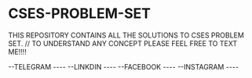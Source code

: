 # CSES-PROBLEM-SET

THIS REPOSITORY CONTAINS ALL THE SOLUTIONS TO CSES PROBLEM SET.
//
TO UNDERSTAND ANY CONCEPT PLEASE FEEL FREE TO TEXT ME!!!!

--TELEGRAM  ----
--LINKDIN   ----
--FACEBOOK  ----
--INSTAGRAM ----
